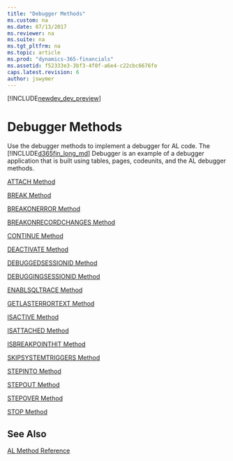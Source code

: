 ```yaml
---
title: "Debugger Methods"
ms.custom: na
ms.date: 07/13/2017
ms.reviewer: na
ms.suite: na
ms.tgt_pltfrm: na
ms.topic: article
ms.prod: "dynamics-365-financials"
ms.assetid: f52333e3-3bf3-4f0f-a6e4-c22cbc6676fe
caps.latest.revision: 6
author: jswymer
---
```


[!INCLUDE[newdev_dev_preview](../includes/newdev_dev_preview.md)]

# Debugger Methods
Use the debugger methods to implement a debugger for AL code. The [!INCLUDE[d365fin_long_md](../includes/d365fin_long_md.md)] Debugger is an example of a debugger application that is built using tables, pages, codeunits, and the AL debugger methods.

[ATTACH Method](devenv-attach-method-debugger.md)

[BREAK Method](devenv-break-method-debugger.md)

[BREAKONERROR Method](devenv-breakonerror-method-debugger.md)

[BREAKONRECORDCHANGES Method](devenv-breakonrecordchanges-method-debugger.md)

[CONTINUE Method](devenv-continue-method-debugger.md)

[DEACTIVATE Method](devenv-deactivate-method-debugger.md)

[DEBUGGEDSESSIONID Method](devenv-debuggedsessionid-method-debugger.md)

[DEBUGGINGSESSIONID Method](devenv-debuggingsessionid-method-debugger.md)

[ENABLSQLTRACE Method](devenv-enablesqltrace-method-debugger.md)

[GETLASTERRORTEXT Method](devenv-getlasterrortext-method-debugger.md)

[ISACTIVE Method](devenv-isactive-method-debugger.md)

[ISATTACHED Method](devenv-isattached-method-debugger.md)

[ISBREAKPOINTHIT Method](devenv-isbreakpointhit-method-debugger.md)

[SKIPSYSTEMTRIGGERS Method](devenv-skipsystemtriggers-method-debugger.md)

[STEPINTO Method](devenv-stepout-method-debugger.md)

[STEPOUT Method](devenv-stepout-method-debugger.md)

[STEPOVER Method](devenv-stepover-method-debugger.md)

[STOP Method](devenv-stop-method-debugger.md)

## See Also  
[AL Method Reference](devenv-al-method-reference.md)  
